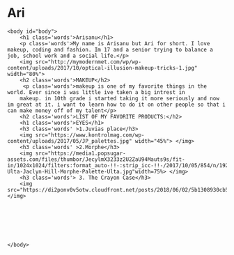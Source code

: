 # Ari
<html>
	<head>
		<title> Aris world</title>
		<link rel="stylesheet" type="text/css" href="ari.css">
		<script src= 'ari.js'></script>
	</head>
	
	<body id="body">
		<h1 class='words'>Arisanu</h1>
		<p class='words'>My name is Arisanu but Ari for short. I love makeup, coding and fashion. Im 17 and a senior trying to balance a job, school work and a social life.</p>
		<img src="http://mymodernmet.com/wp/wp-content/uploads/2017/10/optical-illusion-makeup-tricks-1.jpg" width="80%">    
		<h2 class='words'>MAKEUP</h2>
		 <p class='words'>makeup is one of my favorite things in the world. Ever since i was little ive taken a big intrest in
		makeup. in 10th grade i started taking it more seriously and now im great at it. i want to learn how to do it on other people so that i can make money off of my talent</p>
		<h2 class='words'>LIST OF MY FAVORITE PRODUCTS:</h2>
		<h1 class='words'>EYES</h1>
		<h3 class='words' >1.Juvias place</h3>
		<img src="https://www.kontrolmag.com/wp-content/uploads/2017/05/JP_palettes.jpg" width="45%"> </img>
		<h3 class='words' >2.Morphe</h3>
		<img src="https://media1.popsugar-assets.com/files/thumbor/JecylmX3233z2U2ZaU94Mauts9s/fit-in/1024x1024/filters:format_auto-!!-:strip_icc-!!-/2017/10/05/854/n/1922153/f5e5ded859d68865f0e0a8.27113845_edit_img_cover_file_44113910_1507231263/i/Morphe-Ulta-Jaclyn-Hill-Morphe-Palette-Ulta.jpg"width=75%> </img> 
		<h3 class='words'> 3. The Crayon Case</h3>
		<img src="https://di2ponv0v5otw.cloudfront.net/posts/2018/06/02/5b1308930cb5aa34e3a62c8b/m_5b1308a9a5d7c6a7dd63fdfc.jpg"></img>
		
	
	
	
	
	
	
	</body>

</html>
